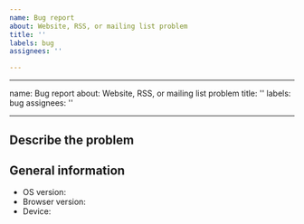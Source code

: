 ```yaml
---
name: Bug report
about: Website, RSS, or mailing list problem
title: ''
labels: bug
assignees: ''

---
```


---
name: Bug report
about: Website, RSS, or mailing list problem
title: ''
labels: bug
assignees: ''

---

## Describe the problem

<!-- Explain the bug here. -->

## General information

 - OS version:
 - Browser version:
 - Device:
